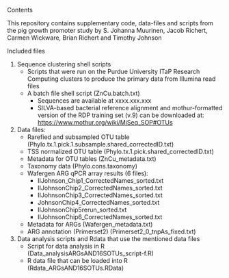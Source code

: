 Contents

This repository contains supplementary code, data-files and scripts from the pig growth promoter study by S. Johanna Muurinen, Jacob Richert, Carmen Wickware, Brian Richert and Timothy Johnson

Included files
1. Sequence clustering shell scripts
    * Scripts that were run on the Purdue University ITaP Research Computing clusters to produce the primary data from Illumina read files
    * A batch file shell script (ZnCu.batch.txt)
        * Sequences are available at xxxx.xxx.xxx
        * SILVA-based bacterial reference alignment and mothur-formatted version of the RDP training set (v.9) can be downloaded at: https://www.mothur.org/wiki/MiSeq_SOP#OTUs
2. Data files: 
    * Rarefied and subsampled OTU table (Phylo.tx.1.pick.1.subsample.shared_correctedID.txt)
    * TSS normalized OTU table (Phylo.tx.1.pick.shared_correctedID.txt)
    * Metadata for OTU tables (ZnCu_metadata.txt)
    * Taxonomy data (Phylo.cons.taxonomy)
    * Wafergen ARG qPCR array results (6 files):
        * IIJohnson_Chip1_CorrectedNames_sorted.txt
        * IIJohnsonChip2_CorrectedNames_sorted.txt
        * IIJohnsonChip3_CorrectedNames_sorted.txt
        * JohnsonChip4_CorrectedNames_sorted.txt
        * IIJohnsonChip5rerun_sorted.txt
        * IIJohnsonChip6_CorrectedNames_sorted.txt
    * Metadata for ARGs (Wafergen_metadata.txt)
    * ARG annotation (Primerset2) (Primerset2_0_tnpAs_fixed.txt)
3. Data analysis scripts and Rdata that use the mentioned data files
    * Script for data analysis in R (Data_analysisARGsAND16SOTUs_script-f.R)
    * R data file that can be loaded into R (Rdata_ARGsAND16SOTUs.RData)
